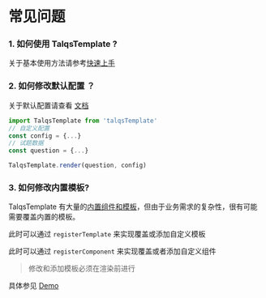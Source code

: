 # 常见问题

### 1. 如何使用 TalqsTemplate ?

关于基本使用方法请参考[快速上手](getting-started.md)

### 2. 如何修改默认配置 ？

关于默认配置请查看 [文档](api.md)

```js
import TalqsTemplate from 'talqsTemplate'
// 自定义配置
const config = {...}
// 试题数据
const question = {...}

TalqsTemplate.render(question, config)

```

### 3. 如何修改内置模板?

TalqsTemplate 有大量的[内置组件和模板](template.md)，但由于业务需求的复杂性，很有可能需要覆盖内置的模板。


此时可以通过 ```registerTemplate``` 来实现覆盖或添加自定义模板

此时可以通过 ```registerComponent``` 来实现覆盖或者添加自定义组件

> 修改和添加模板必须在渲染前进行

具体参见 [Demo](https://hejinjun.github.io/talqs-template/dist/demo/)